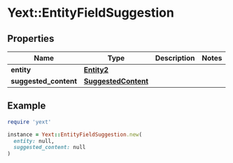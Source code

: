 # Yext::EntityFieldSuggestion

## Properties

| Name | Type | Description | Notes |
| ---- | ---- | ----------- | ----- |
| **entity** | [**Entity2**](.md) |  |  |
| **suggested_content** | [**SuggestedContent**](.md) |  |  |

## Example

```ruby
require 'yext'

instance = Yext::EntityFieldSuggestion.new(
  entity: null,
  suggested_content: null
)
```


